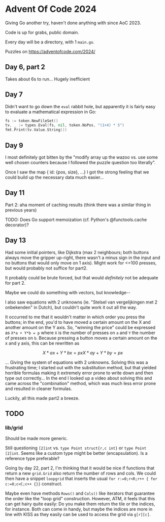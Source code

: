 # Advent Of Code 2024

Giving Go another try, haven't done anything with since AoC 2023.

Code is up for grabs, public domain.

Every day will be a directory, with 1 `main.go`.

Puzzles on https://adventofcode.com/2024/


## Day 6, part 2
Takes about 6s to run... Hugely inefficient

## Day 7
Didn't want to go down the `eval` rabbit hole, but apparently it is fairly easy to evaluate a mathematical expression in Go:

```Go
fs := token.NewFileSet()
tv, _ := types.Eval(fs, nil, token.NoPos, "(1+4) * 5")
fmt.Print(tv.Value.String())
```

## Day 9
I most definitely got bitten by the "modify array up the wazoo vs. use some well chosen counters because I followed the puzzle question too literally".

Once I saw the map { id: {pos, size}, ...} I got the strong feeling that we could build up the necessary data much easier...

## Day 11
Part 2: aha moment of caching results (think there was a similar thing in previous years)

TODO: Does Go support memoization (cf. Python's @functools.cache decorator)?

## Day 13
Had some initial pointers, like Dijkstra (max 2 neighbours; both buttons always move the gripper up-right, there wasn't a minus sign in the input and no buttons that would only move on 1 axis).  Might work for <=100 presses, but would probably not suffice for part2.

It probably could be brute forced, but that would _definitely_ not be adequate for part 2.

Maybe we could do something with vectors, but knowledge--

I also saw equations with 2 unknowns (ie. "Stelsel van vergelijkingen met 2 onbekenden" in Dutch), but couldn't quite work it out all the way.

It occurred to me that it wouldn't matter in which order you press the buttons; in the end, you'd to have moved a certain amount on the X and another amount on the Y axis.
So, "winning the price" could be expressed as `X*a + Y*b = p` where `X` is the number of presses on `a` and `Y` the number of presses on `b`.  Because pressing a button moves a certain amount on the x and y axis, this can be rewritten as

```math
X*ax + Y*bx = px
X*ay + Y*by = px
```

... Giving the system of equations with 2 unknowns.
Solving this was a frustrating time; I started out with the substitution method, but that yielded horrible formulas making it extremely error prone to write down and then type out correctly...
In the end I looked up a video about solving this and came across the "combination" method, which was much less error prone and resulted in cleaner formulas.

Luckily, all this made part2 a breeze.


## TODO
### lib/grid
Should be made more generic.

Still questioning `[2]int` vs. `type Point struct{r,c int}` or `type Point [2]int`.
Seems like a custom type might be better (encapsulation).
Is a reference type preferable?

Going by day 22, part 2, I'm thinking that it would be nice if functions that return a new `grid.Grid` also return the number of rows and cols.
We could then have a snippet `loopgrid` that inserts the usual `for r:=0;r<R;r++ { for c:=0;c<C;c++ {}}` construct.

Maybe even have methods `Rows()` and `Cols()` like iterators that guarantee the order like the "loop grid" construction.
However, ATM, it feels that this can get hairy quite easily: Do you make them return the tile or the indices, for instance.  Both can come in handy, but maybe the indices are more in line with KISS as they easily can be used to access the grid via `g[r][c]`.

<!-- vim: set spell: -->
